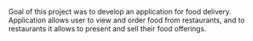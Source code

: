Goal of this project was to develop an application for food delivery.
Application allows user to view and order food from restaurants, and to restaurants it allows to present and sell their food offerings.
